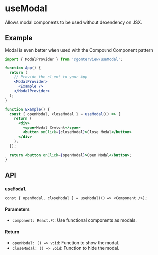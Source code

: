 # useModal

Allows modal components to be used without dependency on JSX.

## Example

Modal is even better when used with the Compound Component pattern

```jsx
import { ModalProvider } from '@gomterview/useModal';

function App() {
  return (
    // Provide the client to your App
    <ModalProvider>
      <Example />
    </ModalProvider>
  );
}

function Example() {
  const { openModal, closeModal } = useModal(() => {
    return (
      <div>
        <span>Modal Content</span>
        <button onClick={closeModal}>Close Modal</button>
      </div>
    );
  });

  return <button onClick={openModal}>Open Modal</button>;
}
```

## API

### `useModal`

```tsx
const { openModal, closeModal } = useModal(() => <Component />);
```

#### Parameters

- `component: React.FC`: Use functional components as modals.

#### Return

- `openModal: () => void`: Function to show the modal.
- `closeModal: () => void`: Function to hide the modal.
